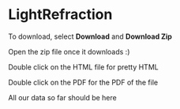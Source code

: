 # LightRefraction

To download, select **Download** and **Download Zip**

Open the zip file once it downloads :)

Double click on the HTML file for pretty HTML

Double click on the PDF for the PDF of the file

All our data so far should be here
